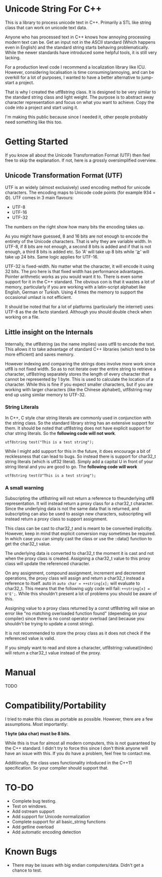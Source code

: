 # Unicode String For C++

This is a library to process unicode text in C++. Primarily a STL like string class that can work on unicode text data.

Anyone who has processed text in C++ knows how annoying processing modern text can be. Get an input not in the ASCII standard (Which happens even in English) and the standard string starts behaving problematically. While the newer standards have introduced some helpful tools, it is still very lacking. 

For a production level code I recommend a localization library like ICU. However, considering localisation is time consuming/annoying, and can be overkill for a lot of purposes, I wanted to have a better alternative to jump-start a project.

That is why I created the utf8string class. It is designed to be very similar to the standard string class and light weight. The purpose is to abstract away character representation and focus on what you want to achieve. Copy the code into a project and start using it.

I'm making this public because since I needed it, other people probably need something like this too.




# Getting Started

If you know all about the Unicode Transformation Format (UTF) then feel free to skip the explanation. If not, here is a grossly oversimplified overview.

##  Unicode Transformation Format (UTF)

UTF is an widely (almost exclusively) used encoding method for unicode characters. The encoding maps to Unicode code points (for example 934 = Φ). UTF comes in 3 main flavours:

 - UTF-8
 - UTF-16
 - UTF-32
 
The numbers on the right show how many bits the encoding takes up. 

As you might have guessed, 8 and 16 bits are not enough to encode the entirety of the Unicode characters. That is why they are variable width. In UTF-8, if 8 bits are not enough, a second 8 bits is added and if that is not enough, a third 8 bits is added etc. So 'A' will take up 8 bits while '≧' will take up 24 bits. Same logic applies for UTF-16.

UTF-32 is fixed-width. No matter what the character, it will encode it using 32 bits. The pro here is that fixed width has performance advantages. Pointer arithmetic works as you would want it to. There is even some support for it in the C++ standard. The obvious con is that it wastes a lot of memory, particularly if you are working with a latin-script alphabet like English, German or Turkish. Using 4 times the memory to support the occasional umlaut is not efficient. 

It should be noted that for a lot of platforms (particularly the internet) uses UTF-8 as the de facto standard. Although you should double check when working on a file.

## Little insight on the Internals

Internally, the utf8string (as the name implies) uses utf8 to encode the text. This allows it to take advantage of standard C++ libraries (which tend to be more efficient) and saves memory.

However indexing and comparing the strings does involve more work since utf8 is not fixed width. So as to not iterate over the entire string to retrieve a character, utf8string separately stores the length of every character that cannot be represented by 1 byte. This is used to calculate the location of a character. While this is fine if you expect smaller characters, but if you are working with larger characters (like the Chinese alphabet), utf8string may end up using similar memory to UTF-32.


### String Literals

In C++, C style char string literals are commonly used in conjunction with the string class. So the standard library string has an extensive support for them. It should be noted that utf8string does not have explicit support for char string literals. So the **following code will not work**.

`utf8string test("This is a test string");`

While I might add support for this in the future, it does encourage a bit of recklessness that can lead to bugs. So instead there is support for char32_t string literals (which is utf32 literal). Simply add a capital U in front of your string literal and you are good to go. The **following code will work**

`utf8string test(U"This is a test string");`

### A small warning
Subscripting the utf8string will not return a reference to theunderlying utf8 representation. It will instead return a proxy class for a char32_t character. Since the underlying data is not the same data that is returned, and subscripting can also be used to assign new characters, subscripting will instead return a proxy class to support assignment.

This class can be cast to char32_t and is meant to be converted implicitly. However, keep in mind that explicit conversion may sometimes be required. In which case you can simply cast the class or use the ::data() function to get the char32_t value.

The underlying data is converted to char32_t the moment it is cast and not when the proxy class is created. Assigning a char32_t value to this proxy class will update the referenced character. 

On any assignment, compound assignment, increment and decrement operations, the proxy class will assign and return a char32_t instead a reference to itself. auto in `auto char = ++string[x];` will evaluate to char32_t. This means that the following ugly code will fail: `++string[x] = U'E';`. While this shouldn't present a lot of problems you should be aware of this.

Assigning value to a proxy class returned by a const utf8string will raise an error like "no matching overloaded function found" (depending on your compiler) since there is no const operator overload (and because you shouldn't be trying to update a const string). 

It is not recommended to store the proxy class as it does not check if the referenced value is valid.

If you simply want to read and store a character, utf8string::valueat(index) will return a char32_t value instead of the proxy.


# Manual

TODO

# Compatibility/Portability
I tried to make this class as portable as possible. However, there are a few assumptions. Most importantly:

**1 byte (aka char) must be 8 bits.**

While this is true for almost all modern computers, this is not guaranteed by the C++ standard. I didn't try to force this since I don't think anyone will have an issue with this. If you do have a problem, feel free to contact me.

Additionally, the class uses functionality intoduced in the C++11 specification. So your compiler should support that.

# TO-DO
 - Complete bug testing.
 - Test on windows.
 - Add ostream support
 - Add support for Unicode normalization
 - Complete support for all basic_string functions
 - Add getline overload
 - Add automatic encoding detection

 # Known Bugs
 - There may be issues with big endian computers/data. Didn't get a chance to test.



